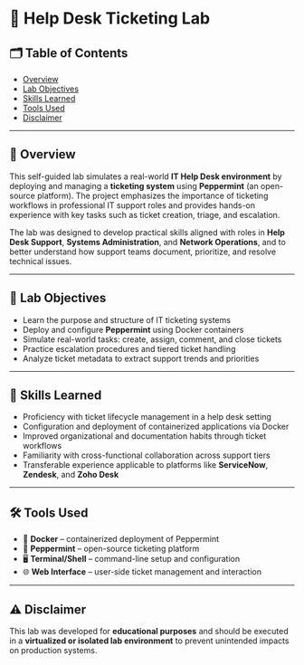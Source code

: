 # 🎫 Help Desk Ticketing Lab

## 🗂️ Table of Contents

* [Overview](#overview)
* [Lab Objectives](#lab-objectives)
* [Skills Learned](#skills-learned)
* [Tools Used](#tools-used)
* [Disclaimer](#disclaimer)

---

## 📘 Overview

This self-guided lab simulates a real-world **IT Help Desk environment** by deploying and managing a **ticketing system** using **Peppermint** (an open-source platform). The project emphasizes the importance of ticketing workflows in professional IT support roles and provides hands-on experience with key tasks such as ticket creation, triage, and escalation.

The lab was designed to develop practical skills aligned with roles in **Help Desk Support**, **Systems Administration**, and **Network Operations**, and to better understand how support teams document, prioritize, and resolve technical issues.

---

## 🎯 Lab Objectives

* Learn the purpose and structure of IT ticketing systems
* Deploy and configure **Peppermint** using Docker containers
* Simulate real-world tasks: create, assign, comment, and close tickets
* Practice escalation procedures and tiered ticket handling
* Analyze ticket metadata to extract support trends and priorities

---

## 🧠 Skills Learned

* Proficiency with ticket lifecycle management in a help desk setting
* Configuration and deployment of containerized applications via Docker
* Improved organizational and documentation habits through ticket workflows
* Familiarity with cross-functional collaboration across support tiers
* Transferable experience applicable to platforms like **ServiceNow**, **Zendesk**, and **Zoho Desk**

---

## 🛠️ Tools Used

* 🐳 **Docker** – containerized deployment of Peppermint
* 🧾 **Peppermint** – open-source ticketing platform
* 🖥️ **Terminal/Shell** – command-line setup and configuration
* 🌐 **Web Interface** – user-side ticket management and interaction

---

## ⚠️ Disclaimer

This lab was developed for **educational purposes** and should be executed in a **virtualized or isolated lab environment** to prevent unintended impacts on production systems.

